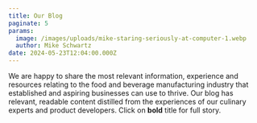 ```yaml
---
title: Our Blog
paginate: 5
params:
  image: /images/uploads/mike-staring-seriously-at-computer-1.webp
  author: Mike Schwartz
date: 2024-05-23T12:04:00.000Z
---
```

We are happy to share the most relevant information, experience and resources relating to the food and beverage manufacturing industry that established and aspiring businesses can use to thrive. Our blog has relevant, readable content distilled from the experiences of our culinary experts and product developers. Click on **bold** title for full story.
